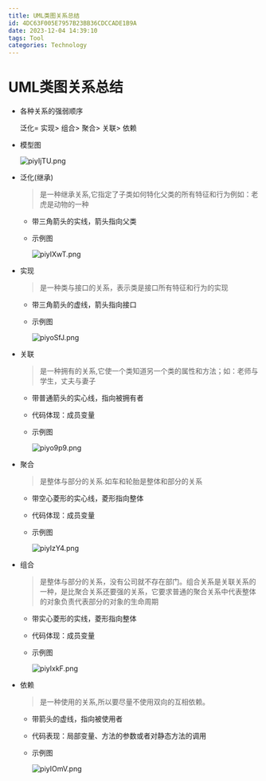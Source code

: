 ```yaml
---
title: UML类图关系总结
id: 4DC63F005E7957B23BB36CDCCADE1B9A
date: 2023-12-04 14:39:10
tags: Tool
categories: Technology
---
```


# UML类图关系总结

- 各种关系的强弱顺序
    
    泛化= 实现> 组合> 聚合> 关联> 依赖
    
    <!-- more -->

- 模型图

    ![piyIjTU.png](https://z1.ax1x.com/2023/12/04/piyIjTU.png)

- 泛化(继承)
    
    > 是一种继承关系,它指定了子类如何特化父类的所有特征和行为例如：老虎是动物的一种
    > 
    - 带三角箭头的实线，箭头指向父类
    - 示例图
        
        ![piyIXwT.png](https://z1.ax1x.com/2023/12/04/piyIXwT.png)
        
- 实现
    
    > 是一种类与接口的关系，表示类是接口所有特征和行为的实现
    > 
    - 带三角箭头的虚线，箭头指向接口
    - 示例图
        
        ![piyoSfJ.png](https://z1.ax1x.com/2023/12/04/piyoSfJ.png)
        
- 关联
    
    > 是一种拥有的关系,它使一个类知道另一个类的属性和方法；如：老师与学生，丈夫与妻子
    > 
    - 带普通箭头的实心线，指向被拥有者
    - 代码体现：成员变量
    - 示例图
        
        ![piyo9p9.png](https://z1.ax1x.com/2023/12/04/piyo9p9.png)
        
- 聚合
    
    > 是整体与部分的关系.如车和轮胎是整体和部分的关系
    > 
    - 带空心菱形的实心线，菱形指向整体
    - 代码体现：成员变量
    - 示例图
        
        ![piyIzY4.png](https://z1.ax1x.com/2023/12/04/piyIzY4.png)
        
- 组合
    
    > 是整体与部分的关系，没有公司就不存在部门。组合关系是关联关系的一种，是比聚合关系还要强的关系，它要求普通的聚合关系中代表整体的对象负责代表部分的对象的生命周期
    > 
    - 带实心菱形的实线，菱形指向整体
    - 代码体现：成员变量
    - 示例图
        
        ![piyIxkF.png](https://z1.ax1x.com/2023/12/04/piyIxkF.png)
        
- 依赖
    
    > 是一种使用的关系,所以要尽量不使用双向的互相依赖。
    > 
    - 带箭头的虚线，指向被使用者
    - 代码表现：局部变量、方法的参数或者对静态方法的调用
    - 示例图
        
        ![piyIOmV.png](https://z1.ax1x.com/2023/12/04/piyIOmV.png)